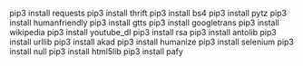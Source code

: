 pip3 install requests
pip3 install thrift
pip3 install bs4
pip3 install pytz
pip3 install humanfriendly
pip3 install gtts
pip3 install googletrans
pip3 install wikipedia
pip3 install youtube_dl
pip3 install rsa
pip3 install antolib
pip3 install urllib
pip3 install akad
pip3 install humanize
pip3 install selenium
pip3 install null
pip3 install html5lib
pip3 install pafy
